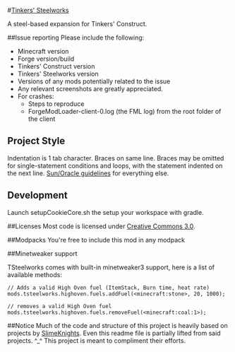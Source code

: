 #[Tinkers' Steelworks](http://www.minecraftforum.net/topic/2227330-)

A steel-based expansion for Tinkers' Construct.

##Issue reporting
Please include the following:

* Minecraft version
* Forge version/build
* Tinkers' Construct version
* Tinkers' Steelworks version
* Versions of any mods potentially related to the issue 
* Any relevant screenshots are greatly appreciated.
* For crashes:
    * Steps to reproduce
    * ForgeModLoader-client-0.log (the FML log) from the root folder of the client

## Project Style
Indentation is 1 tab character. Braces on same line. Braces may be omitted for single-statement conditions and loops, with the statement indented on the next line. [Sun/Oracle guidelines](http://www.oracle.com/technetwork/java/javase/documentation/codeconvtoc-136057.html) for everything else.

## Development
Launch setupCookieCore.sh the setup your workspace with gradle.

##Licenses
Most code is licensed under [Creative Commons 3.0](http://creativecommons.org/licenses/by/3.0/).

##Modpacks
You're free to include this mod in any modpack

##Minetweaker support

TSteelworks comes with built-in minetweaker3 support, here is a list of available methods:

```zenscript
// Adds a valid High Oven fuel (ItemStack, Burn time, heat rate)
mods.tsteelworks.highoven.fuels.addFuel(<minecraft:stone>, 20, 1000);

// removes a valid High Oven fuel
mods.tsteelworks.highoven.fuels.removeFuel(<minecraft:coal:1>);
```

##Notice
Much of the code and structure of this project is heavily based on projects by [SlimeKnights](https://github.com/SlimeKnights).
Even this readme file is partially lifted from said projects.  ^_^
This project is meant to compliment their efforts.
